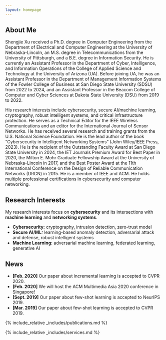 ```yaml
---
layout: homepage
---
```


## About Me

Shengjie Xu received a Ph.D. degree in Computer Engineering from the Department of Electrical and Computer Engineering at the University of Nebraska-Lincoln, an M.S. degree in Telecommunications from the University of Pittsburgh, and a B.E. degree in Information Security. He is currently an Assistant Professor in the Department of Cyber, Intelligence, and Information Operations of the College of Applied Science and Technology at the University of Arizona (UA). Before joining UA, he was an Assistant Professor in the Department of Management Information Systems of the Fowler College of Business at San Diego State University (SDSU) from 2022 to 2024, and an Assistant Professor in the Beacom College of Computer and Cyber Sciences at Dakota State University (DSU) from 2019 to 2022.

His research interests include cybersecurity, secure AI/machine learning, cryptography, robust intelligent systems, and critical infrastructure protection. He serves as a Technical Editor for the IEEE Wireless Communications and an editor for the International Journal of Sensor Networks. He has received several research and training grants from the U.S. National Science Foundation. He is the lead author of the book “Cybersecurity in Intelligent Networking Systems” (John Wiley/IEEE Press, 2023). He is the recipient of the Outstanding Faculty Award at San Diego State University in 2024, the IET Journals Premium Award for Best Paper in 2020, the Milton E. Mohr Graduate Fellowship Award at the University of Nebraska-Lincoln in 2017, and the Best Poster Award at the 11th International Conference on the Design of Reliable Communication Networks (DRCN) in 2015. He is a member of IEEE and ACM. He holds multiple professional certifications in cybersecurity and computer networking.

## Research Interests

My research interests focus on **cybersecurity** and its intersections with **machine learning** and **networking systems**.
- **Cybersecurity:** cryptography, intrusion detection, zero-trust model
- **Secure AI/ML:** learning-based anomaly detection, adversarial attack and defense, robust intelligent systems
- **Machine Learning:** adversarial machine learning, federated learning, generative AI


## News

- **[Feb. 2020]** Our paper about incremental learning is accepted to CVPR 2020.
- **[Feb. 2020]** We will host the ACM Multimedia Asia 2020 conference in Singapore!
- **[Sept. 2019]** Our paper about few-shot learning is accepted to NeurIPS 2019.
- **[Mar. 2019]** Our paper about few-shot learning is accepted to CVPR 2019.

{% include_relative _includes/publications.md %}

{% include_relative _includes/services.md %}
